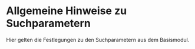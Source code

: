 # Allgemeine Hinweise zu Suchparametern

Hier gelten die Festlegungen zu den Suchparametern aus dem Basismodul.
